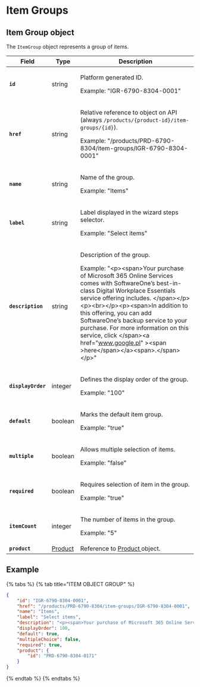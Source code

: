 # Item Groups

## Item Group object

The `ItemGroup` object represents a group of items.

| Field              | Type                   | Description                                                                                                                                                                                                                                                                                                                                                                                                                                                                                                                                                                            |
| ------------------ | ---------------------- | -------------------------------------------------------------------------------------------------------------------------------------------------------------------------------------------------------------------------------------------------------------------------------------------------------------------------------------------------------------------------------------------------------------------------------------------------------------------------------------------------------------------------------------------------------------------------------------- |
| **`id`**           | string                 | <p>Platform generated ID. </p><p></p><p>Example: "IGR-6790-8304-0001"</p>                                                                                                                                                                                                                                                                                                                                                                                                                                                                                                              |
| **`href`**         | string                 | <p>Relative reference to object on API (always <code>/products/{product-id}/item-groups/{id}</code>). </p><p></p><p>Example: "/products/PRD-6790-8304/item-groups/IGR-6790-8304-0001"</p>                                                                                                                                                                                                                                                                                                                                                                                              |
| **`name`**         | string                 | <p>Name of the group. </p><p></p><p>Example: "Items"</p>                                                                                                                                                                                                                                                                                                                                                                                                                                                                                                                               |
| **`label`**        | string                 | <p>Label displayed in the wizard steps selector. </p><p></p><p>Example: "Select items"</p>                                                                                                                                                                                                                                                                                                                                                                                                                                                                                             |
| **`description`**  | string                 | <p>Description of the group. </p><p></p><p>Example: "&#x3C;p>&#x3C;span>Your purchase of Microsoft 365 Online Services comes with SoftwareOne’s best-in-class Digital Workplace Essentials service offering includes. &#x3C;/span>&#x3C;/p>&#x3C;p>&#x3C;br>&#x3C;/p>&#x3C;p>&#x3C;span>In addition to this offering, you can add SoftwareOne’s backup service to your purchase. For more information on this service, click &#x3C;/span>&#x3C;a href="<a href="http://www.google.pl/">www.google.pl</a>" >&#x3C;span >here&#x3C;/span>&#x3C;/a>&#x3C;span>.&#x3C;/span>&#x3C;/p>"</p> |
| **`displayOrder`** | integer                | <p>Defines the display order of the group. </p><p></p><p>Example: "100"</p>                                                                                                                                                                                                                                                                                                                                                                                                                                                                                                            |
| **`default`**      | boolean                | <p>Marks the default item group. </p><p></p><p>Example: "true"</p>                                                                                                                                                                                                                                                                                                                                                                                                                                                                                                                     |
| **`multiple`**     | boolean                | <p>Allows multiple selection of items. </p><p></p><p>Example: "false"</p>                                                                                                                                                                                                                                                                                                                                                                                                                                                                                                              |
| **`required`**     | boolean                | <p>Requires selection of item in the group. </p><p></p><p>Example: "true"</p>                                                                                                                                                                                                                                                                                                                                                                                                                                                                                                          |
| **`itemCount`**    | integer                | <p>The number of items in the group. </p><p></p><p>Example: "5"</p>                                                                                                                                                                                                                                                                                                                                                                                                                                                                                                                    |
| **`product`**      | [Product](../product/) | Reference to [Product ](../product/)object.                                                                                                                                                                                                                                                                                                                                                                                                                                                                                                                                            |

## Example

{% tabs %}
{% tab title="ITEM OBJECT GROUP" %}
```json
{
    "id": "IGR-6790-8304-0001",
    "href": "/products/PRD-6790-8304/item-groups/IGR-6790-8304-0001",
    "name": "Items",
    "label": "Select items",
    "description": "<p><span>Your purchase of Microsoft 365 Online Services comes with SoftwareOne’s best-in-class Digital Workplace Essentials service offering includes. </span></p><p><br></p><p><span>In addition to this offering, you can add SoftwareOne’s backup service to your purchase. For more information on this service, click </span><a href="www.google.pl" ><span >here</span></a><span>.</span></p>",
    "displayOrder": 100,
    "default": true,
    "multipleChoice": false,
    "required": true,
    "product": {
        "id": "PRD-6790-8304-0171"
    }
}
```
{% endtab %}
{% endtabs %}
